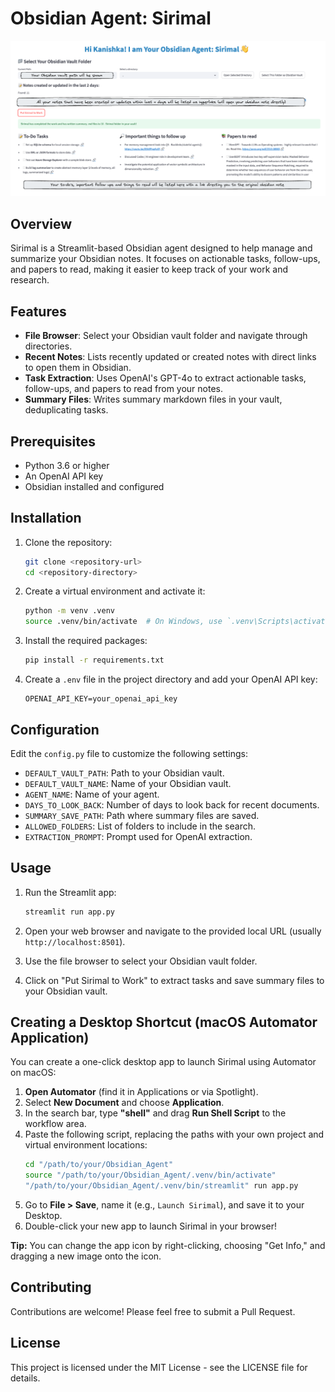 # Obsidian Agent: Sirimal

![Sirimal GUI Screenshot](Sirimal_GUI.png)

## Overview
Sirimal is a Streamlit-based Obsidian agent designed to help manage and summarize your Obsidian notes. It focuses on actionable tasks, follow-ups, and papers to read, making it easier to keep track of your work and research.

## Features
- **File Browser**: Select your Obsidian vault folder and navigate through directories.
- **Recent Notes**: Lists recently updated or created notes with direct links to open them in Obsidian.
- **Task Extraction**: Uses OpenAI's GPT-4o to extract actionable tasks, follow-ups, and papers to read from your notes.
- **Summary Files**: Writes summary markdown files in your vault, deduplicating tasks.

## Prerequisites
- Python 3.6 or higher
- An OpenAI API key
- Obsidian installed and configured

## Installation
1. Clone the repository:
   ```bash
   git clone <repository-url>
   cd <repository-directory>
   ```

2. Create a virtual environment and activate it:
   ```bash
   python -m venv .venv
   source .venv/bin/activate  # On Windows, use `.venv\Scripts\activate`
   ```

3. Install the required packages:
   ```bash
   pip install -r requirements.txt
   ```

4. Create a `.env` file in the project directory and add your OpenAI API key:
   ```
   OPENAI_API_KEY=your_openai_api_key
   ```

## Configuration
Edit the `config.py` file to customize the following settings:
- `DEFAULT_VAULT_PATH`: Path to your Obsidian vault.
- `DEFAULT_VAULT_NAME`: Name of your Obsidian vault.
- `AGENT_NAME`: Name of your agent.
- `DAYS_TO_LOOK_BACK`: Number of days to look back for recent documents.
- `SUMMARY_SAVE_PATH`: Path where summary files are saved.
- `ALLOWED_FOLDERS`: List of folders to include in the search.
- `EXTRACTION_PROMPT`: Prompt used for OpenAI extraction.

## Usage
1. Run the Streamlit app:
   ```bash
   streamlit run app.py
   ```

2. Open your web browser and navigate to the provided local URL (usually `http://localhost:8501`).

3. Use the file browser to select your Obsidian vault folder.

4. Click on "Put Sirimal to Work" to extract tasks and save summary files to your Obsidian vault.

## Creating a Desktop Shortcut (macOS Automator Application)
You can create a one-click desktop app to launch Sirimal using Automator on macOS:

1. **Open Automator** (find it in Applications or via Spotlight).
2. Select **New Document** and choose **Application**.
3. In the search bar, type **"shell"** and drag **Run Shell Script** to the workflow area.
4. Paste the following script, replacing the paths with your own project and virtual environment locations:
    ```bash
    cd "/path/to/your/Obsidian_Agent"
    source "/path/to/your/Obsidian_Agent/.venv/bin/activate"
    "/path/to/your/Obsidian_Agent/.venv/bin/streamlit" run app.py
    ```
5. Go to **File > Save**, name it (e.g., `Launch Sirimal`), and save it to your Desktop.
6. Double-click your new app to launch Sirimal in your browser!

**Tip:** You can change the app icon by right-clicking, choosing "Get Info," and dragging a new image onto the icon.

## Contributing
Contributions are welcome! Please feel free to submit a Pull Request.

## License
This project is licensed under the MIT License - see the LICENSE file for details. 